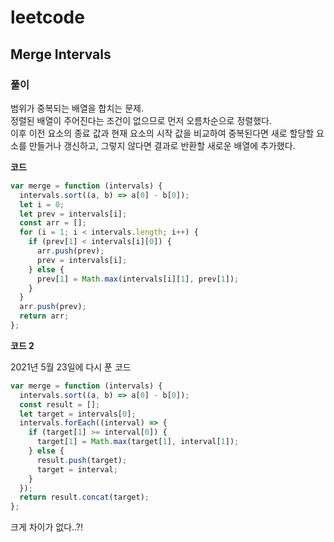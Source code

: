 # leetcode

## Merge Intervals

### 풀이

범위가 중복되는 배열을 합치는 문제.  
정렬된 배열이 주어진다는 조건이 없으므로 먼저 오름차순으로 정렬했다.  
이후 이전 요소의 종료 값과 현재 요소의 시작 값을 비교하여 중복된다면 새로 할당할 요소를 만들거나 갱신하고, 그렇지 않다면 결과로 반환할 새로운 배열에 추가했다.

**코드**

```javascript
var merge = function (intervals) {
  intervals.sort((a, b) => a[0] - b[0]);
  let i = 0;
  let prev = intervals[i];
  const arr = [];
  for (i = 1; i < intervals.length; i++) {
    if (prev[1] < intervals[i][0]) {
      arr.push(prev);
      prev = intervals[i];
    } else {
      prev[1] = Math.max(intervals[i][1], prev[1]);
    }
  }
  arr.push(prev);
  return arr;
};
```

**코드 2**

2021년 5월 23일에 다시 푼 코드

```js
var merge = function (intervals) {
  intervals.sort((a, b) => a[0] - b[0]);
  const result = [];
  let target = intervals[0];
  intervals.forEach((interval) => {
    if (target[1] >= interval[0]) {
      target[1] = Math.max(target[1], interval[1]);
    } else {
      result.push(target);
      target = interval;
    }
  });
  return result.concat(target);
};
```

크게 차이가 없다..?!
